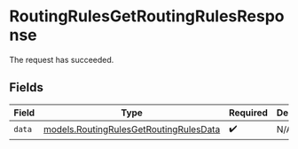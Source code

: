 # RoutingRulesGetRoutingRulesResponse

The request has succeeded.


## Fields

| Field                                                                                  | Type                                                                                   | Required                                                                               | Description                                                                            |
| -------------------------------------------------------------------------------------- | -------------------------------------------------------------------------------------- | -------------------------------------------------------------------------------------- | -------------------------------------------------------------------------------------- |
| `data`                                                                                 | [models.RoutingRulesGetRoutingRulesData](../models/routingrulesgetroutingrulesdata.md) | :heavy_check_mark:                                                                     | N/A                                                                                    |